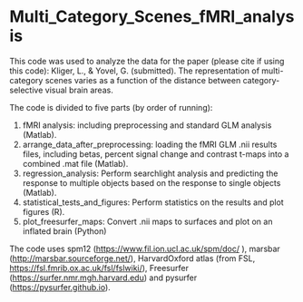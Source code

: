 # Multi_Category_Scenes_fMRI_analysis


This code was used to analyze the data for the paper (please cite if using this code): Kliger, L., & Yovel, G. (submitted). The representation of multi-category scenes varies as a function of the distance between category-selective visual brain areas. 

The code is divided to five parts (by order of running):

1. fMRI analysis: including preprocessing and standard GLM analysis (Matlab).
2. arrange_data_after_preprocessing: loading the fMRI GLM .nii results files, including betas, percent signal change and contrast t-maps into a combined .mat file (Matlab).
3. regression_analysis: Perform searchlight analysis and predicting the response to multiple objects based on the response to single objects (Matlab).
4. statistical_tests_and_figures: Perform statistics on the results and plot figures (R).
5. plot_freesurfer_maps: Convert .nii maps to surfaces and plot on an inflated brain (Python)

The code uses spm12 (https://www.fil.ion.ucl.ac.uk/spm/doc/ ), marsbar (http://marsbar.sourceforge.net/), HarvardOxford atlas (from FSL, https://fsl.fmrib.ox.ac.uk/fsl/fslwiki/), Freesurfer (https://surfer.nmr.mgh.harvard.edu) and pysurfer (https://pysurfer.github.io).


